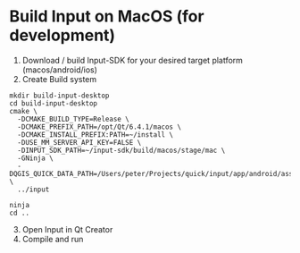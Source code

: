 # Build Input on MacOS (for development)

1. Download / build Input-SDK for your desired target platform (macos/android/ios)
2. Create Build system
 
```
mkdir build-input-desktop
cd build-input-desktop
cmake \
  -DCMAKE_BUILD_TYPE=Release \
  -DCMAKE_PREFIX_PATH=/opt/Qt/6.4.1/macos \
  -DCMAKE_INSTALL_PREFIX:PATH=~/install \
  -DUSE_MM_SERVER_API_KEY=FALSE \
  -DINPUT_SDK_PATH=~/input-sdk/build/macos/stage/mac \
  -GNinja \
  -DQGIS_QUICK_DATA_PATH=/Users/peter/Projects/quick/input/app/android/assets \
  ../input

ninja
cd ..
```

3. Open Input in Qt Creator
4. Compile and run
